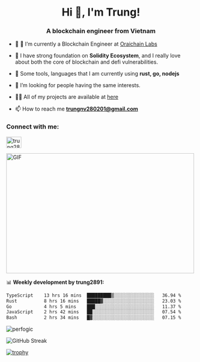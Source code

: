 <h1 align="center">Hi 👋, I'm Trung!</h1>
<h3 align="center">A blockchain engineer from Vietnam</h3>

- 🌱 🔭 I’m currently a Blockchain Engineer at [Oraichain Labs](https://github.com/oraichain)

- 📖 I have strong foundation on **Solidity Ecosystem**, and I really love about both the core of blockchain and defi vulnerabilities.

- 💬 Some tools, languages that I am currently using **rust, go, nodejs**

- 🤝 I’m looking for people having the same interests.

- 👨‍💻 All of my projects are available at [here](https://github.com/trung2891?tab=repositories)

- 📫 How to reach me **trungnv280201@gmail.com**


<h3 align="left">Connect with me:</h3>
<p align="left">
<a href="https://www.linkedin.com/in/trung-nguyen-09a5a5205/" target="blank"><img align="center" src="https://raw.githubusercontent.com/rahuldkjain/github-profile-readme-generator/master/src/images/icons/Social/linked-in-alt.svg" alt="trung2891" height="30" width="40" /></a>
</p>
<img align="center" alt="GIF" src="https://media.giphy.com/media/v1.Y2lkPTc5MGI3NjExaGx2OTI2N240MnFxdWYxZmY5NHJwaDI4MmQ0MTl6bHY5cmsxNm90OSZlcD12MV9pbnRlcm5hbF9naWZfYnlfaWQmY3Q9Zw/lQJNunHwZ32RGilGRO/giphy.gif" width="500" height="320" />

📊 **Weekly development by trung2891:**

<!--START_SECTION:waka-->

```txt
TypeScript    13 hrs 16 mins  █████████▒░░░░░░░░░░░░░░░   36.94 %
Rust          8 hrs 16 mins   █████▓░░░░░░░░░░░░░░░░░░░   23.03 %
Go            4 hrs 5 mins    ███░░░░░░░░░░░░░░░░░░░░░░   11.37 %
JavaScript    2 hrs 42 mins   ██░░░░░░░░░░░░░░░░░░░░░░░   07.54 %
Bash          2 hrs 34 mins   █▓░░░░░░░░░░░░░░░░░░░░░░░   07.15 %
```

<!--END_SECTION:waka-->

<p><img align="center" src="https://github-readme-stats.vercel.app/api/top-langs?username=trung2891&show_icons=true&locale=en&layout=compact" alt="perfogic" /></p>

![GitHub Streak](http://github-readme-streak-stats.herokuapp.com?user=trung2891&theme=dark&background=000004)

[![trophy](https://github-profile-trophy.vercel.app/?username=trung2891&theme=onedark)]()
